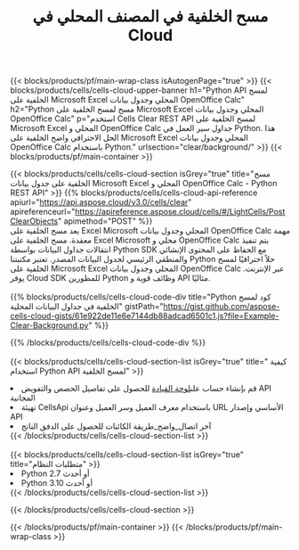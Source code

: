 ﻿---
title:  مسح الخلفية في المصنف المحلي في Cloud
description: Cloud APIs & SDKs لمسح الخلفية على Microsoft Excel & OpenOffice Calc. مسح الخلفية على جداول البيانات المحلية بواسطة Cells Cloud API. تدعم SDK أنواع لغات التطوير. وهي تشمل Android و C# و Go و Java و NodeJS و Perl و PHP و Python و Ruby و swift.
url: /ar/python/clear/background/
---
{{< blocks/products/pf/main-wrap-class isAutogenPage="true" >}}
{{< blocks/products/cells/cells-cloud-upper-banner h1="Python API لمسح الخلفية على Microsoft Excel المحلي وجدول بيانات OpenOffice Calc" h2="Python مسح لمسح الخلفية على Microsoft Excel المحلي وجدول بيانات OpenOffice Calc" p="استخدم Cells Clear REST API لمسح الخلفية على Microsoft Excel المحلي و OpenOffice Calc جداول سير العمل في Python. هذا الحل الاحترافي واضح الخلفية على Microsoft Excel المحلي وجدول بيانات OpenOffice Calc باستخدام Python." urlsection="clear/background/" >}}
{{< blocks/products/pf/main-container >}}

{{< blocks/products/cells/cells-cloud-section isGrey="true" title="مسح الخلفية على جدول بيانات Microsoft Excel المحلي و OpenOffice Calc - Python REST API" >}}
{{% blocks/products/cells/cells-cloud-api-reference apiurl="https://api.aspose.cloud/v3.0/cells/clear" apireferenceurl="https://apireference.aspose.cloud/cells/#/LightCells/PostClearObjects" apimethod="POST" %}}
<br/>
يعد مسح الخلفية على Excel Microsoft المحلي وجدول بيانات OpenOffice Calc مهمة معقدة. مسح الخلفية على Excel Microsoft محلي و OpenOffice Calc يتم تنفيذ انتقالات جداول البيانات بواسطة Python SDK مع الحفاظ على المحتوى الإنشائي والمنطقي الرئيسي لجدول البيانات المصدر. تعتبر مكتبتنا Python حلاً احترافيًا لمسح الخلفية على Microsoft Excel المحلي وجدول بيانات OpenOffice Calc عبر الإنترنت. يوفر Cloud SDK للمطورين Python وظائف قوية و API مثاليًا.
<br/>
<br/>
{{% blocks/products/cells/cells-cloud-code-div title="Python كود لمسح الخلفية في جداول البيانات المحلية" gistPath="https://gist.github.com/aspose-cells-cloud-gists/61e922de11e6e7144db88adcad6501c1.js?file=Example-Clear-Background.py" %}}
  
{{% /blocks/products/cells/cells-cloud-code-div %}}
<br/>
<br/>
{{< blocks/products/cells/cells-cloud-section-list isGrey="true" title=" كيفية استخدام Python API لمسح الخلفية" >}}
<li> قم بإنشاء حساب على<a href="https://dashboard.aspose.cloud/">لوحة القيادة</a> للحصول على تفاصيل الحصص والتفويض API المجانية</li>
<li>تهيئة CellsApi باستخدام معرف العميل وسر العميل وعنوان URL الأساسي وإصدار API</li>
<li>آخر اتصال_واضح_طريقة الكائنات للحصول على الدفق الناتج</li>
{{< /blocks/products/cells/cells-cloud-section-list >}}
<br/>
<br/>
{{< blocks/products/cells/cells-cloud-section-list isGrey="true" title="متطلبات النظام" >}}
<li>Python 2.7 أو أحدث</li>
<li>Python 3.10 أو أحدث</li>
{{< /blocks/products/cells/cells-cloud-section-list >}}

{{< /blocks/products/cells/cells-cloud-section >}}

{{< /blocks/products/pf/main-container >}}
{{< /blocks/products/pf/main-wrap-class >}}

